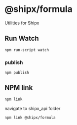 # @shipx/formula

Utilities for Shipx

## Run Watch

`npm run-script watch`

### publish
`npm publish`

## NPM link

`npm link`

navigate to shipx_api folder

`npm link @shipx/formula`